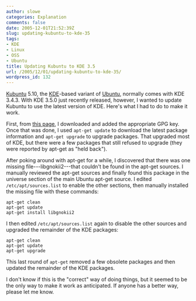 ```yaml
---
author: slowe
categories: Explanation
comments: false
date: 2005-12-01T21:52:39Z
slug: updating-kubuntu-to-kde-35
tags:
- KDE
- Linux
- OSS
- Ubuntu
title: Updating Kubuntu to KDE 3.5
url: /2005/12/01/updating-kubuntu-to-kde-35/
wordpress_id: 132
---
```


[Kubuntu](http://kubuntu.org/) 5.10, the [KDE](http://www.kde.org/)-based variant of [Ubuntu](http://www.ubuntulinux.org/), normally comes with KDE 3.4.3. With KDE 3.5.0 just recently released, however, I wanted to update Kubuntu to use the latest version of KDE. Here's what I had to do to make it work.

First, from [this page](http://kubuntu.org/announcements/kde-35.php), I downloaded and added the appropriate GPG key. Once that was done, I used `apt-get update` to download the latest package information and `apt-get upgrade` to upgrade packages. That upgraded most of KDE, but there were a few packages that still refused to upgrade (they were reported by apt-get as "held back").

After poking around with apt-get for a while, I discovered that there was one missing file---libgnokii2---that couldn't be found in the apt-get sources. I manually reviewed the apt-get sources and finally found this package in the universe section of the main Ubuntu apt-get source. I edited `/etc/apt/sources.list` to enable the other sections, then manually installed the missing file with these commands:

    apt-get clean  
    apt-get update  
    apt-get install libgnokii2

I then edited `/etc/apt/sources.list` again to disable the other sources and upgraded the remainder of the KDE packages:

    apt-get clean  
    apt-get update  
    apt-get upgrade

This last round of `apt-get` removed a few obsolete packages and then updated the remainder of the KDE packages.

I don't know if this is the "correct" way of doing things, but it seemed to be the only way to make it work as anticipated. If anyone has a better way, please let me know.
